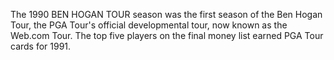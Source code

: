 The 1990 BEN HOGAN TOUR season was the first season of the Ben Hogan Tour, the PGA Tour's official developmental tour, now known as the Web.com Tour. The top five players on the final money list earned PGA Tour cards for 1991.
